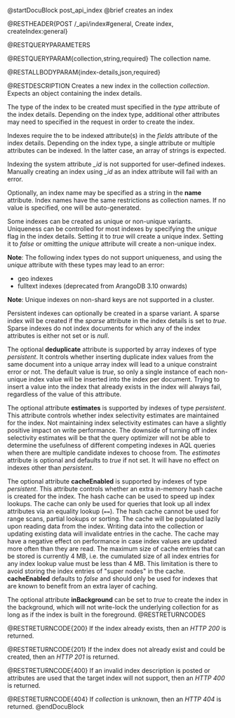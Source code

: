 
@startDocuBlock post_api_index
@brief creates an index

@RESTHEADER{POST /_api/index#general, Create index, createIndex:general}

@RESTQUERYPARAMETERS

@RESTQUERYPARAM{collection,string,required}
The collection name.

@RESTALLBODYPARAM{index-details,json,required}

@RESTDESCRIPTION
Creates a new index in the collection *collection*. Expects
an object containing the index details.

The type of the index to be created must specified in the *type*
attribute of the index details. Depending on the index type, additional
other attributes may need to specified in the request in order to create
the index.

Indexes require the to be indexed attribute(s) in the *fields* attribute
of the index details. Depending on the index type, a single attribute or
multiple attributes can be indexed. In the latter case, an array of
strings is expected.

Indexing the system attribute *_id* is not supported for user-defined indexes.
Manually creating an index using *_id* as an index attribute will fail with
an error.

Optionally, an index name may be specified as a string in the **name** attribute.
Index names have the same restrictions as collection names. If no value is
specified, one will be auto-generated.

Some indexes can be created as unique or non-unique variants. Uniqueness
can be controlled for most indexes by specifying the *unique* flag in the
index details. Setting it to *true* will create a unique index.
Setting it to *false* or omitting the *unique* attribute will
create a non-unique index.

**Note**: The following index types do not support uniqueness, and using
the *unique* attribute with these types may lead to an error:

- geo indexes
- fulltext indexes (deprecated from ArangoDB 3.10 onwards)

**Note**: Unique indexes on non-shard keys are not supported in a
cluster.

Persistent indexes can optionally be created in a sparse
variant. A sparse index will be created if the *sparse* attribute in
the index details is set to *true*. Sparse indexes do not index documents
for which any of the index attributes is either not set or is *null*.

The optional **deduplicate** attribute is supported by array indexes of type
*persistent*. It controls whether inserting duplicate index values
from the same document into a unique array index will lead to a unique constraint
error or not. The default value is *true*, so only a single instance of each
non-unique index value will be inserted into the index per document. Trying to
insert a value into the index that already exists in the index will always fail,
regardless of the value of this attribute.

The optional attribute **estimates** is supported by indexes of type
*persistent*. This attribute controls whether index selectivity estimates are
maintained for the index. Not maintaining index selectivity estimates can have
a slightly positive impact on write performance.
The downside of turning off index selectivity estimates will be that
the query optimizer will not be able to determine the usefulness of different
competing indexes in AQL queries when there are multiple candidate indexes to
choose from.
The *estimates* attribute is optional and defaults to *true* if not set. It will
have no effect on indexes other than *persistent*.

The optional attribute **cacheEnabled** is supported by indexes of type
*persistent*. This attribute controls whether an extra in-memory hash cache is
created for the index. The hash cache can be used to speed up index lookups.
The cache can only be used for queries that look up all index attributes via
an equality lookup (`==`). The hash cache cannot be used for range scans,
partial lookups or sorting.
The cache will be populated lazily upon reading data from the index. Writing data
into the collection or updating existing data will invalidate entries in the
cache. The cache may have a negative effect on performance in case index values
are updated more often than they are read.
The maximum size of cache entries that can be stored is currently 4 MB, i.e.
the cumulated size of all index entries for any index lookup value must be
less than 4 MB. This limitation is there to avoid storing the index entries
of "super nodes" in the cache.
**cacheEnabled** defaults to *false* and should only be used for indexes that
are known to benefit from an extra layer of caching.

The optional attribute **inBackground** can be set to *true* to create the index
in the background, which will not write-lock the underlying collection for
as long as if the index is built in the foreground.
@RESTRETURNCODES

@RESTRETURNCODE{200}
If the index already exists, then an *HTTP 200* is returned.

@RESTRETURNCODE{201}
If the index does not already exist and could be created, then an *HTTP 201*
is returned.

@RESTRETURNCODE{400}
If an invalid index description is posted or attributes are used that the
target index will not support, then an *HTTP 400* is returned.

@RESTRETURNCODE{404}
If *collection* is unknown, then an *HTTP 404* is returned.
@endDocuBlock
